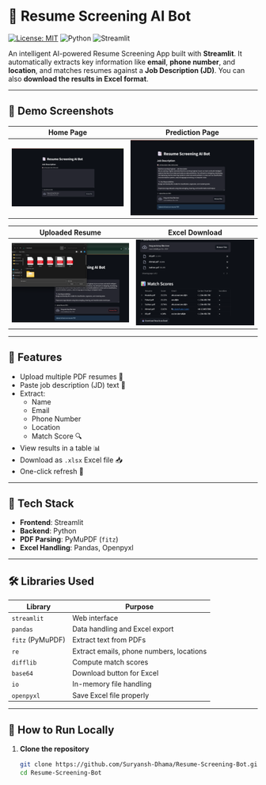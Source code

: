 # 🤖 Resume Screening AI Bot

[![License: MIT](https://img.shields.io/badge/License-MIT-green.svg)](LICENSE)
![Python](https://img.shields.io/badge/python-3.8%2B-blue)
![Streamlit](https://img.shields.io/badge/Built%20With-Streamlit-ff4b4b)

An intelligent AI-powered Resume Screening App built with **Streamlit**. It automatically extracts key information like **email**, **phone number**, and **location**, and matches resumes against a **Job Description (JD)**. You can also **download the results in Excel format**.

---

## 📸 Demo Screenshots

| Home Page | Prediction Page |
|-----------|-----------------|
| ![Home Page](https://github.com/Suryansh-Dhama/AI-Powered-Resume-Screening-System-for-Efficient-Candidate-Shortlisting/blob/75861e3802f3f9e2c26ffcf9bee6aaf5eebf1f0c/images/1.png)   | ![Prediction Page](https://github.com/Suryansh-Dhama/AI-Powered-Resume-Screening-System-for-Efficient-Candidate-Shortlisting/blob/75861e3802f3f9e2c26ffcf9bee6aaf5eebf1f0c/images/2.png) |

| Uploaded Resume | Excel Download |
|------------------|----------------|
| ![Uploaded File](https://github.com/Suryansh-Dhama/AI-Powered-Resume-Screening-System-for-Efficient-Candidate-Shortlisting/blob/75861e3802f3f9e2c26ffcf9bee6aaf5eebf1f0c/images/3.png)  | ![Excel Output](https://github.com/Suryansh-Dhama/AI-Powered-Resume-Screening-System-for-Efficient-Candidate-Shortlisting/blob/75861e3802f3f9e2c26ffcf9bee6aaf5eebf1f0c/images/4.png) |

---

## 🚀 Features

- Upload multiple PDF resumes 📂
- Paste job description (JD) text 📄
- Extract:
  - Name
  - Email
  - Phone Number
  - Location
  - Match Score 🔍
- View results in a table 📊
- Download as `.xlsx` Excel file 📥
- One-click refresh 🔄

---

## 🧠 Tech Stack

- **Frontend**: Streamlit
- **Backend**: Python
- **PDF Parsing**: PyMuPDF (`fitz`)
- **Excel Handling**: Pandas, Openpyxl

---

## 🛠️ Libraries Used

| Library | Purpose |
|--------|---------|
| `streamlit` | Web interface |
| `pandas` | Data handling and Excel export |
| `fitz` (PyMuPDF) | Extract text from PDFs |
| `re` | Extract emails, phone numbers, locations |
| `difflib` | Compute match scores |
| `base64` | Download button for Excel |
| `io` | In-memory file handling |
| `openpyxl` | Save Excel file properly |

---

## 🧪 How to Run Locally

1. **Clone the repository**
   ```bash
   git clone https://github.com/Suryansh-Dhama/Resume-Screening-Bot.git
   cd Resume-Screening-Bot
